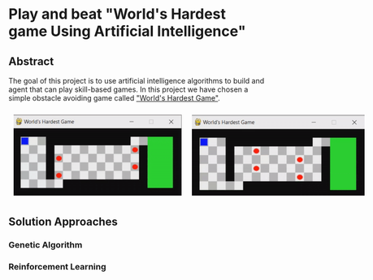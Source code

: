 # Play and beat "World's Hardest game Using Artificial Intelligence"

## Abstract

The goal of this project is to use artificial intelligence algorithms to build and agent
that can play skill-based games. In this project we have chosen a simple obstacle avoiding
game called ["World's Hardest Game"]( https://www.crazygames.com/game/worlds-hardest-game ).

<div style="display:flex">
<img src="readme_assets/GameWin.gif" width="400px" height="160px" style="margin:10px">
<img src="readme_assets/GameLose.gif" width="400px" height="160px" style="margin:10px">
</div>

## Solution Approaches

### Genetic Algorithm

### Reinforcement Learning
